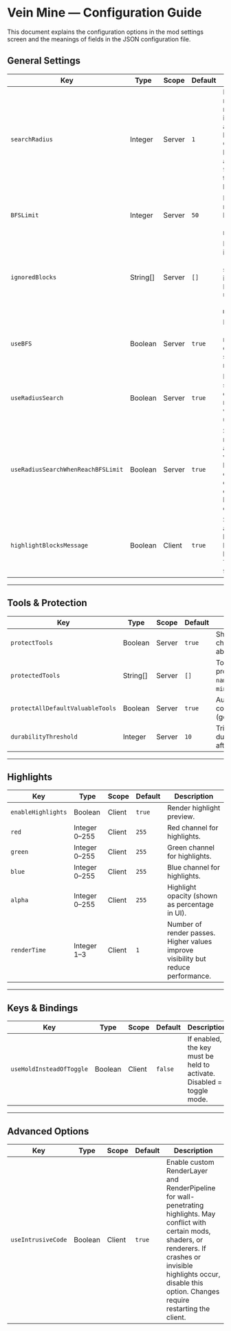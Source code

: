 # Vein Mine — Configuration Guide

This document explains the configuration options in the mod settings screen and the meanings of fields in the JSON configuration file.

## General Settings
| Key                                | Type     | Scope  | Default | Description                                                                                                                                  |
|------------------------------------|----------|--------|---------|----------------------------------------------------------------------------------------------------------------------------------------------|
| `searchRadius`                     | Integer  | Server | `1`     | Radius used in radius search mode. `1` includes 8 adjacent blocks. Counting two layers in front and back adds 9 each, plus the center block. |
| `BFSLimit`                         | Integer  | Server | `50`    | Maximum number of blocks for BFS (chain search) mode.                                                                                        |
| `ignoredBlocks`                    | String[] | Server | `[]`    | Blocks ignored in chain search (will use radius search instead). Format: `namespace:path` (e.g., `minecraft:air`).                           |
| `useBFS`                           | Boolean  | Server | `true`  | Enable chain (BFS) search mode. If disabled, all searches use radius search.                                                                 |
| `useRadiusSearch`                  | Boolean  | Server | `true`  | Enable radius search. If disabled, radius search will never be used.                                                                         |
| `useRadiusSearchWhenReachBFSLimit` | Boolean  | Server | `true`  | Switch to radius search automatically when the BFS limit is exceeded. If disabled, exceeding the limit will stop chain mining.               |
| `highlightBlocksMessage`           | Boolean  | Client | `true`  | Show the client a message of how many blocks will be broken (e.g., Target blocks: 9).                                                        |

---

## Tools & Protection
| Key                              | Type     | Scope  | Default | Description                                                                                       |
|----------------------------------|----------|--------|---------|---------------------------------------------------------------------------------------------------|
| `protectTools`                   | Boolean  | Server | `true`  | Show a warning and stop chain mining when a tool is about to break.                               |
| `protectedTools`                 | String[] | Server | `[]`    | Tools that will trigger protection. Format: `namespace:path` (e.g., `minecraft:diamond_pickaxe`). |
| `protectAllDefaultValuableTools` | Boolean  | Server | `true`  | Automatically protect common valuable tools (gold, diamond, netherite).                           |
| `durabilityThreshold`            | Integer  | Server | `10`    | Trigger protection if tool durability falls below this after mining.                              |

---

## Highlights
| Key                | Type          | Scope  | Default | Description                                                                       |
|--------------------|---------------|--------|---------|-----------------------------------------------------------------------------------|
| `enableHighlights` | Boolean       | Client | `true`  | Render highlight preview.                                                         |
| `red`              | Integer 0–255 | Client | `255`   | Red channel for highlights.                                                       |
| `green`            | Integer 0–255 | Client | `255`   | Green channel for highlights.                                                     |
| `blue`             | Integer 0–255 | Client | `255`   | Blue channel for highlights.                                                      |
| `alpha`            | Integer 0–255 | Client | `255`   | Highlight opacity (shown as percentage in UI).                                    |
| `renderTime`       | Integer 1–3   | Client | `1`     | Number of render passes. Higher values improve visibility but reduce performance. |

---

## Keys & Bindings
| Key                      | Type    | Scope  | Default | Description                                                           |
|--------------------------|---------|--------|---------|-----------------------------------------------------------------------|
| `useHoldInsteadOfToggle` | Boolean | Client | `false` | If enabled, the key must be held to activate. Disabled = toggle mode. |

---

## Advanced Options
| Key                | Type    | Scope  | Default | Description                                                                                                                                                                                                                                |
|--------------------|---------|--------|---------|--------------------------------------------------------------------------------------------------------------------------------------------------------------------------------------------------------------------------------------------|
| `useIntrusiveCode` | Boolean | Client | `true`  | Enable custom RenderLayer and RenderPipeline for wall-penetrating highlights. May conflict with certain mods, shaders, or renderers. If crashes or invisible highlights occur, disable this option. Changes require restarting the client. |

